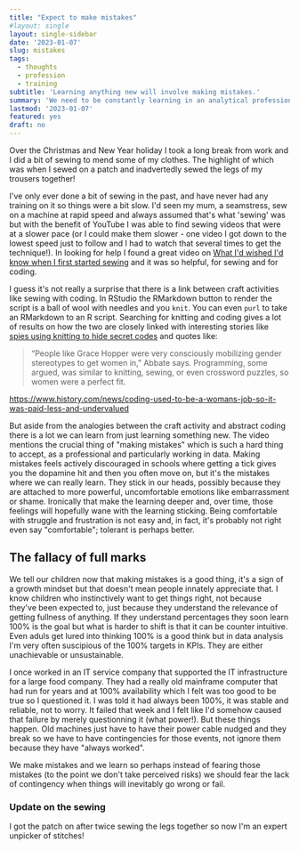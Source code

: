 ```yaml
---
title: "Expect to make mistakes"
#layout: single
layout: single-sidebar
date: '2023-01-07'
slug: mistakes
tags:
  - thoughts
  - profession
  - training
subtitle: 'Learning anything new will involve making mistakes.'
summary: 'We need to be constantly learning in an analytical profession but we'll also need to make mistakes to learn.'
lastmod: '2023-01-07'
featured: yes
draft: no
---
```


Over the Christmas and New Year holiday I took a long break from work and I did a bit of sewing to mend some of my clothes. The highlight of which was when I sewed on a patch and inadvertedly sewed the legs of my trousers together! 

I've only ever done a bit of sewing in the past, and have never had any training on it so things were a bit slow. I'd seen my mum, a seamstress, sew on a machine at rapid speed and always assumed that's what 'sewing' was but with the benefit of YouTube I was able to find sewing videos that were at a slower pace (or I could make them slower - one video I got down to the lowest speed just to follow and I had to watch that several times to get the technique!). In looking for help I found a great video on [What I'd wished I'd know when I first started sewing](https://www.youtube.com/watch?v=gA_YDwV5I_I) and it was so helpful, for sewing and for coding.

I guess it's not really a surprise that there is a link between craft activities like sewing with coding. In RStudio the RMarkdown button to render the script is a ball of wool with needles and you `knit`. You can even `purl` to take an RMarkdown to an R script. Searching for knitting and coding gives a lot of results on how the two are closely linked with interesting stories like [spies using knitting to hide secret codes](https://www.popsci.com/story/diy/secret-code-messages-knitting/) and quotes like:

>“People like Grace Hopper were very consciously mobilizing gender stereotypes to get women in,” Abbate says. Programming, some argued, was similar to knitting, sewing, or even crossword puzzles, so women were a perfect fit.

https://www.history.com/news/coding-used-to-be-a-womans-job-so-it-was-paid-less-and-undervalued

But aside from the analogies between the craft activity and abstract coding there is a lot we can learn from just learning something new. The video mentions the crucial thing of "making mistakes" which is such a hard thing to accept, as a professional and particularly working in data. Making mistakes feels actively discouraged in schools where getting a tick gives you the dopamine hit and then you often move on, but it's the mistakes where we can really learn. They stick in our heads, possibly because they are attached to more powerful, uncomfortable emotions like embarrassment or shame. Ironically  that make the learning deeper and, over time, those feelings will hopefully wane with the learning sticking. Being comfortable with struggle and frustration is not easy and, in fact, it's probably not right even say "comfortable"; tolerant is perhaps better. 

## The fallacy of full marks

We tell our children now that making mistakes is a good thing, it's a sign of a growth mindset but that doesn't mean people innately appreciate that. I know children who instinctively want to get things right, not because they've been expected to, just because they understand the relevance of getting fullness of anything. If they understand percentages they soon learn 100% is the goal but what is harder to shift is that it can be counter intuitive. Even aduls get lured into thinking 100% is a good think but in data analysis I'm very often suscipious of the 100% targets in KPIs. They are either unachievable or unsustainable.

I once worked in an IT service company that supported the IT infrastructure for a large food company. They had a really old mainframe computer that had run for years and at 100% availability which I felt was too good to be true so I questioned it. I was told it had always been 100%, it was stable and reliable, not to worry. It failed that week and I felt like I'd somehow caused that failure by merely questionning it (what power!). But these things happen. Old machines just have to have their power cable nudged and they break so we have to have contingencies for those events, not ignore them because they have "always worked".

We make mistakes and we learn so perhaps instead of fearing those mistakes (to the point we don't take perceived risks) we should fear the lack of contingency when things will inevitably go wrong or fail.

### Update on the sewing

I got the patch on after twice sewing the legs together so now I'm an expert unpicker of stitches! 

